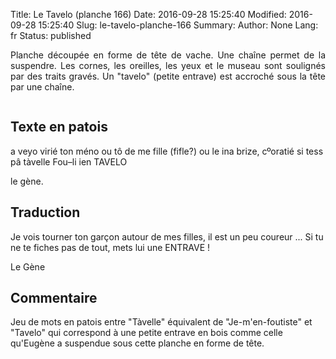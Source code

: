 Title: Le Tavelo (planche 166)
Date: 2016-09-28 15:25:40
Modified: 2016-09-28 15:25:40
Slug: le-tavelo-planche-166
Summary: 
Author: None
Lang: fr
Status: published

<p style="text-align:justify;">Planche découpée en forme de tête de vache. Une chaîne permet de la suspendre. Les cornes, les oreilles, les yeux et le museau sont soulignés par des traits gravés. Un "tavelo" (petite entrave) est accroché sous la tête par une chaîne.</p>

<figure class="image-block" style="float: center;">
  <img alt="" src="{static}/images/planche_166.png">
  <figcaption style="max-width: 389px"></figcaption>
</figure>


## Texte en patois
a veyo virié ton méno ou tô de me fille (fifle?) ou le ina brize, cºoratié si tess pâ tàvelle Fou–li ien TAVELO

le gène.

## Traduction
Je vois tourner ton garçon autour de mes filles, il est un peu coureur ... Si tu ne te fiches pas de tout, mets lui une ENTRAVE !

Le Gène

## Commentaire
Jeu de mots en patois entre "Tàvelle" équivalent de "Je-m'en-foutiste" et "Tavelo" qui correspond à une petite entrave en bois comme celle qu'Eugène a suspendue sous cette planche en forme de tête.

